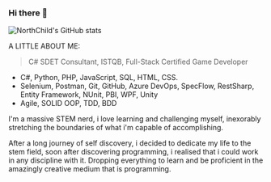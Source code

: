 ### Hi there 👋

![NorthChild's GitHub stats](https://github-readme-stats.vercel.app/api?username=NorthChild&show_icons=true&theme=radical)

A LITTLE ABOUT ME:

> C# SDET Consultant,
> ISTQB,
> Full-Stack Certified
> Game Developer



- C#, Python, PHP, JavaScript, SQL, HTML, CSS.
- Selenium, Postman, Git, GitHub, Azure DevOps, SpecFlow, RestSharp, Entity Framework, NUnit, PBI, WPF, Unity
- Agile, SOLID OOP, TDD, BDD

I'm a massive STEM nerd, i love learning and challenging myself, 
inexorably stretching the boundaries of what i'm capable of accomplishing.

After a long journey of self discovery, i decided to dedicate my life to the stem field, soon after discovering programming, i realised that i could work in any discipline with it.
Dropping everything to learn and be proficient in the amazingly creative medium that is programming.


<!--
**NorthChild/NorthChild** is a ✨ _special_ ✨ repository because its `README.md` (this file) appears on your GitHub profile.

Here are some ideas to get you started:

- 🔭 I’m currently working on ...
- 🌱 I’m currently learning ...
- 👯 I’m looking to collaborate on ...
- 🤔 I’m looking for help with ...
- 💬 Ask me about ...
- 📫 How to reach me: ...
- 😄 Pronouns: ...
- ⚡ Fun fact: ...
py 6.80
-->

<!-- ![Top Langs](https://github-readme-stats.vercel.app/api/top-langs/?username=NorthChild&theme=tokyonight)   -->

